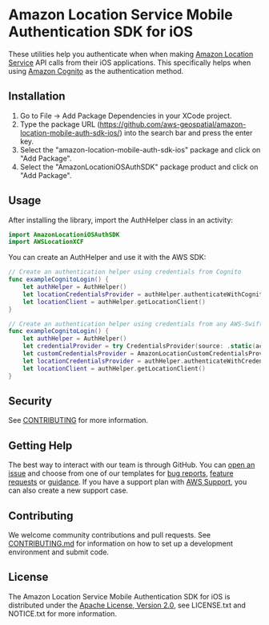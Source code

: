 # Amazon Location Service Mobile Authentication SDK for iOS

These utilities help you authenticate when when making [Amazon Location Service](https://aws.amazon.com/location/) API calls from their iOS applications. This specifically helps when using [Amazon Cognito](https://docs.aws.amazon.com/location/latest/developerguide/authenticating-using-cognito.html) as the authentication method.

## Installation

1. Go to File -> Add Package Dependencies in your XCode project.
2. Type the package URL (https://github.com/aws-geospatial/amazon-location-mobile-auth-sdk-ios/) into the search bar and press the enter key. 
3. Select the "amazon-location-mobile-auth-sdk-ios" package and click on "Add Package".
4. Select the "AmazonLocationiOSAuthSDK" package product and click on "Add Package".

## Usage

After installing the library, import the AuthHelper class in an activity:

``` swift
import AmazonLocationiOSAuthSDK
import AWSLocationXCF
```

You can create an AuthHelper and use it with the AWS SDK:

``` swift
// Create an authentication helper using credentials from Cognito
func exampleCognitoLogin() {
    let authHelper = AuthHelper()
    let locationCredentialsProvider = authHelper.authenticateWithCognitoUserPool(identityPoolId: "My-Cognito-Identity-Pool-Id", region: "us-east-1")
    let locationClient = authHelper.getLocationClient()
}
```

``` swift
// Create an authentication helper using credentials from any AWS-Swift-SDK Credentials Provider
func exampleCognitoLogin() {
    let authHelper = AuthHelper()
    let credentialProvider = try CredentialsProvider(source: .static(accessKey: "My-AWS-AccessKey", secret: "My-AWS-Secret", sessionToken: "My-AWS-SessionToken", shutdownCallback: {/*Perform post shutdown operation here*/})) 
    let customCredentialsProvider = AmazonLocationCustomCredentialsProvider(credentialsProvider: credentialProvider)
    let locationCredentialsProvider = authHelper.authenticateWithCredentialsProvider(credentialsProvider: AmazonLocationCustomCredentialsProvider)
    let locationClient = authHelper.getLocationClient()
}
```

## Security

See [CONTRIBUTING](CONTRIBUTING.md#security-issue-notifications) for more information.

## Getting Help

The best way to interact with our team is through GitHub.
You can [open an issue](https://github.com/aws-geospatial/amazon-location-mobile-auth-sdk-ios/issues/new/choose) and choose from one of our templates for
[bug reports](https://github.com/aws-geospatial/amazon-location-mobile-auth-sdk-ios/issues/new?assignees=&labels=bug%2C+needs-triage&template=---bug-report.md&title=),
[feature requests](https://github.com/aws-geospatial/amazon-location-mobile-auth-sdk-ios/issues/new?assignees=&labels=feature-request&template=---feature-request.md&title=)
or [guidance](https://github.com/aws-geospatial/amazon-location-mobile-auth-sdk-ios/issues/new?assignees=&labels=guidance%2C+needs-triage&template=---questions---help.md&title=).
If you have a support plan with [AWS Support](https://aws.amazon.com/premiumsupport/), you can also create a new support case.

## Contributing

We welcome community contributions and pull requests. See [CONTRIBUTING.md](https://github.com/aws-geospatial/amazon-location-mobile-auth-sdk-ios/blob/master/CONTRIBUTING.md) for information on how to set up a development environment and submit code.

## License

The Amazon Location Service Mobile Authentication SDK for iOS is distributed under the
[Apache License, Version 2.0](http://www.apache.org/licenses/LICENSE-2.0),
see LICENSE.txt and NOTICE.txt for more information.
